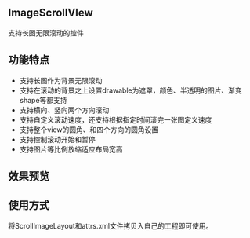 ## ImageScrollVIew
支持长图无限滚动的控件
## 功能特点
- 支持长图作为背景无限滚动
- 支持在滚动的背景之上设置drawable为遮罩，颜色、半透明的图片、渐变shape等都支持
- 支持横向、竖向两个方向滚动
- 支持自定义滚动速度，还支持根据指定时间滚完一张图定义速度
- 支持整个view的圆角、和四个方向的圆角设置
- 支持控制滚动开始和暂停
- 支持图片等比例放缩适应布局宽高
## 效果预览

## 使用方式
将ScrollImageLayout和attrs.xml文件拷贝入自己的工程即可使用。
